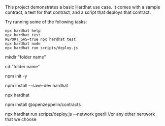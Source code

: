 This project demonstrates a basic Hardhat use case. It comes with a sample contract, a test for that contract, and a script that deploys that contract.

Try running some of the following tasks:

```shell
npx hardhat help
npx hardhat test
REPORT_GAS=true npx hardhat test
npx hardhat node
npx hardhat run scripts/deploy.js
```
mkdir "folder name"

cd "folder name"

npm init -y

npm install --save-dev hardhat

npx hardhat

npm install @openzeppelin/contracts

npx hardhat run scripts/deploy.js --network goerli //or any other nertwork that we choose
